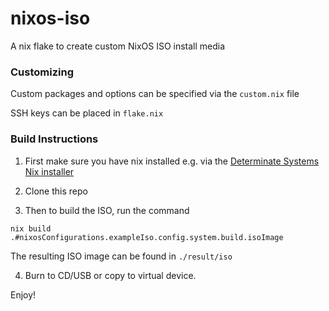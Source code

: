 # nixos-iso
A nix flake to create custom NixOS ISO install media

### Customizing
Custom packages and options can be specified via the `custom.nix` file

SSH keys can be placed in `flake.nix`

### Build Instructions
1. First make sure you have nix installed e.g. via the [Determinate Systems Nix installer](https://github.com/DeterminateSystems/nix-installer) 

2. Clone this repo

3. Then to build the ISO, run the command

```
nix build .#nixosConfigurations.exampleIso.config.system.build.isoImage
```

The resulting ISO image can be found in `./result/iso`

4. Burn to CD/USB or copy to virtual device.

Enjoy!

